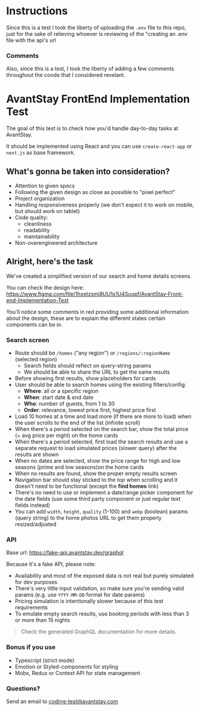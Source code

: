 # Instructions

Since this is a test I took the liberty of uploading the `.env` file to this repo, just for the sake of relieving whoever is reviewing of the "creating an .env file with the api's url 

### Comments
Also, since this is a test, I took the liberty of adding a few comments throughout the coode that I considered revelant.

# AvantStay FrontEnd Implementation Test

The goal of this test is to check how you'd handle day-to-day tasks at AvantStay. 

It should be implemented using React and you can use `create-react-app` or `next.js` as base framework.

## What's gonna be taken into consideration?

- Attention to given specs
- Following the given design as close as possible to "pixel perfect"
- Project organization
- Handling responsiveness properly (we don't expect it to work on mobile, but should work on tablet)
- Code quality:
  - cleanliness
  - readability
  - maintainability
- Non-overengineered architecture

## Alright, here's the task

We've created a simplified version of our search and home details screens. 

You can check the design here: https://www.figma.com/file/1hxetzsmi8UU1s1U4Suopf/AvantStay-Front-end-Implementation-Test

You'll notice some comments in red providing some additional information about the design, these are to explain the different states certain components can be in.

### Search screen

- Route should be `/homes` ("any region") or `/regions/:regionName` (selected region)
  - Search fields should reflect on query-string params
  - We should be able to share the URL to get the same results
- Before showing first results, show placeholders for cards
- User should be able to search homes using the existing filters/config:
  - **Where**: all or a specific region
  - **When**: start date & end date
  - **Who**: number of guests, from 1 to 30
  - **Order**: relevance, lowest price first, highest price first
- Load 10 homes at a time and load more (if there are more to load) when the user scrolls to the end of the list (infinite scroll)
- When there's a period selected on the search bar, show the total price (+ avg price per night) on the home cards
- When there's a period selected, first load the search results and use a separate request to load simulated prices (slower query) after the results are shown
- When no dates are selected, show the price range for high and low seasons (prime and low seasons)on the home cards
- When no results are found, show the proper empty results screen
- Navigation bar should stay sticked to the top when scrolling and it doesn't need to be functional (except the **find homes** link)
- There's no need to use or implement a date/range picker component for the date fields (use some third party component or just regular text fields instead)
- You can add `width`, `height`, `quality` (1-100) and `webp` (boolean) params (query string) to the home photos URL to get them properly resized/adjusted

### API

Base url: https://fake-api.avantstay.dev/graphql

Because it's a fake API, please note:
- Availability and most of the exposed data is not real but purely simulated for dev purposes
- There's very little input validation, so make sure you're sending valid params (e.g. use `YYYY-MM-DD` format for date params)
- Pricing simulation is intentionally slower because of this test requirements
- To emulate empty search results, use booking periods with less than 3 or more than 15 nights

> Check the generated GraphQL documentation for more details.

### Bonus if you use

- Typescript (strict mode)
- Emotion or Styled-components for styling
- Mobx, Redux or Context API for state management

### Questions?
Send an email to coding-test@avantstay.com

